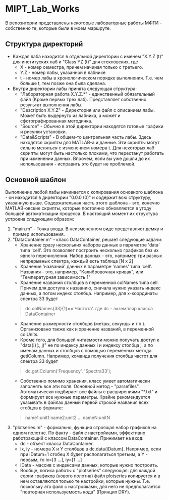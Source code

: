 # MIPT_Lab_Works
В репозитории представлены некоторые лабораторные работы МФТИ - собственно те, которые были в моем маршруте.
## Структура директорий
- Каждая лаба находится в отдельной директории с именем "X.Y.Z (t)" для институских лаб и "Glass YZ (t)" для стекловских, где
  - X - номер семестра, причем начиная только с третьего.
  - Y.Z - номер лабы, указанной в лабнике
  - t - номер лабы в хронологическом порядке выполнения. Т.е. чем больше t, тем позже она была сделана.
- Внутри директории лабы принята следующая структура:
  - "Лабораторная работа X.Y.Z.*" - единственный обязательный файл (Кроме первых трех лаб). Представляет собственно результат выполнения лабы.
  - "Description X.Y.Z" - Директория или файл с описанием лабы. Может быть выдернуто из лабника, а может и сфотографированная методичка.
  - "Source" - Обычно в этой директории находятся готовые графики и рисунки установки.
  - "Data&Scripts" - В общем-то центральная часть лабы. Здесь находятся скрипты для MATLAB-а и данные. Эти скрипты могут сильно меняться с изменением номера t. Для некоторых лаб скрипты могут быть настолько плохими, что перестанут работать при изменении данных. Впрочем, если вы уже дошли до их использования - исправить это будет не проблемой.

## Основной шаблон
Выполнение любой лабы начинается с копирования основного шаблона - он находится в директории "0.0.0 (0)" и содержит всю структуру, указанную выше. Содержательная часть этого шаблона - это, конечно MATLAB-овские скрипты, которые постоянно обновляются в угоду большей автоматизации процесса. В настоящий момент их структура устроена следующим образом:
1. "main.m" - Точка входа. В неизмененном виде представляет демку и пример использования.
2. "DataContainer.m" - класс DataContainer, решает следующие задачи:
    - Хранение сразу нескольких наборов данных в параметре 'data' типа 'cell'. Это позволяет построить несколько графиков без их явного перечисления. Набор данных - это, например три разных непрерывных спектра, каждый есть таблица [N x 2]
    - Хранение 'названий' данных в параметре 'names' типа 'cell'. Названия - это, например, "Калибровочная кривая", или "Температурная зависимость 1"
    - Хранение названий столбцов в переменной colNames типа cell. Причем для доступа к названию, сначала нужно указать индекс данных, а потом индекс столбца. Например, для x-координаты спектра 33 будет
    > dc.colNames{33}{1}=='Частота'.
    где dc - экземпляр класса DataContainer
    - Хранение размерности столбцов (метры, секунды и т.п.). Организовано также как и хранение названий, в переменной colUnits.
    - Кроме того, для большей читаемости можно получать доступ к "data{i}(:, j)" не по индексу данных i и индексу столбца j, а по именам данных и столбцов с помощью переменных метода getiColumn. Например, команда получения столбца частот для спектра 33 будет
    > dc.getiColumn('Frequency', 'Spectra33');
    - Собственно помимо хранения, класс умеет автоматически заполнять все эти поля. Основной метод - "parsefiles". Автоматически подбирает все файлы с расширениями "*.txt" и формирует все нужные параметры. Крайне рекомендуется указывать в файлах данный первой строкой названия всех стобцов в формате:
    > name1:unit1 name2:unit2 ... nameN:unitN
 3. "plotseries.m" - формально, функция строящая набор графиков на одном полотне. По факту - файл с настройками, эффективно работрающий с классом DataContainer. Принимает на вход:
    - dc - объект класса DataContainer.
    - ix, iy - номера X и Y столбцов в dc.data{iDatum}. Например, если при iDatum=1 стобец X будет располагаться третьим, а Y - первым, то ix=[3 ...], iy=[1 ...]
    - iData - массив с индексами данных, которые нужно построить.
    - Вообще, логика работы c "plotseries" следующая: для каждой серии графиков (нового полотна) файл plotseries копируется и в нем оставляются только те настройки, которые нужны. Т.е. поскольку это файл с настройками, для него не предполагается "повторная используемость кода" (Принцип DRY).
